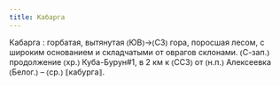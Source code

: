 ```yaml
---
title: Кабарга
---
```


Кабарга
: горбатая, вытянутая ⦅ЮВ⦆→⦅СЗ⦆ гора, поросшая лесом, с широким основанием и складчатыми от оврагов склонами. ⦅С-зап.⦆ продолжение ⦅хр.⦆ Куба-Бурун#1, в 2 км к ⦅ССЗ⦆ от ⦅н.п.⦆ Алексеевка ⦅Белог.⦆ – ⦅ср.⦆ ⟦кабурга⟧. 
